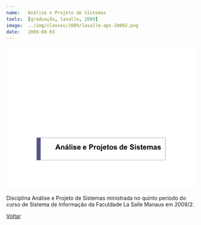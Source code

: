 ```yaml
---
name:  	Análise e Projeto de Sistemas
tools: 	[graduação, lasalle, 2009]
image: 	../img/classes/2009/lasalle-aps-20092.png
date: 	2009-08-03
---
```


![](../img/classes/2009/lasalle-aps-20092.png)

Disciplina Análise e Projeto de Sistemas ministrada no quinto período do curso de Sistema de Informação da Faculdade La Salle Manaus em 2009/2.

<p class="text-center">
	<a class="btn btn-outline-primary mt-1" href="{{ site.baseurl }}/classes/">Voltar</a>
</p>